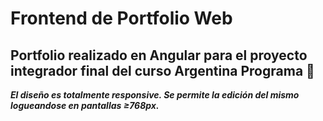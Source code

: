 # Frontend de Portfolio Web
## Portfolio realizado en Angular para el proyecto integrador final del curso Argentina Programa :rocket:
***El diseño es totalmente responsive. Se permite la edición del mismo logueandose en pantallas ≥768px.***
